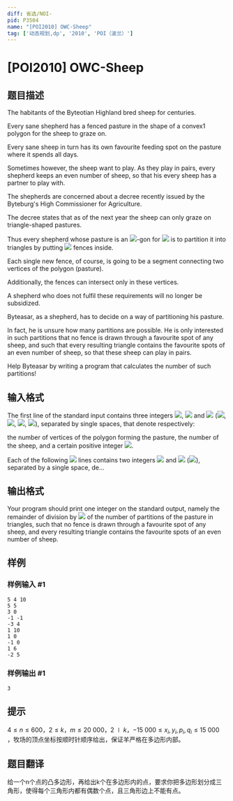 ```yaml
---
diff: 省选/NOI-
pid: P3504
name: "[POI2010] OWC-Sheep"
tag: ['动态规划,dp', '2010', 'POI（波兰）']
---
```

# [POI2010] OWC-Sheep
## 题目描述

The habitants of the Byteotian Highland bred sheep for centuries.

Every sane shepherd has a fenced pasture in the shape of a convex1 polygon    for the sheep to graze on.

Every sane sheep in turn has its own favourite feeding spot on the pasture where it spends all days.

Sometimes however, the sheep want to play. As they play in pairs, every shepherd keeps an even number of sheep,    so that his every sheep has a partner to play with.

The shepherds are concerned about a decree recently issued by the Byteburg's High Commissioner for Agriculture.

The decree states that as of the next year the sheep can only graze on triangle-shaped pastures.

Thus every shepherd whose pasture is an ![](http://main.edu.pl/images/OI17/owc-en-tex.1.png)-gon for ![](http://main.edu.pl/images/OI17/owc-en-tex.2.png) is to partition it into triangles by putting ![](http://main.edu.pl/images/OI17/owc-en-tex.3.png)    fences inside.

Each single new fence, of course, is going to be a segment connecting two vertices of the polygon (pasture).

Additionally, the fences can intersect only in these vertices.

A shepherd who does not fulfil these requirements will no longer be subsidized.

Byteasar, as a shepherd, has to decide on a way of partitioning his pasture.

In fact, he is unsure how many partitions are possible. He is only interested in such partitions    that no fence is drawn through a favourite spot of any sheep, and such that every resulting triangle    contains the favourite spots of an even number of sheep, so that these sheep can play in pairs.

Help Byteasar by writing a program that calculates the number of such partitions!

## 输入格式

The first line of the standard input contains three integers ![](http://main.edu.pl/images/OI17/owc-en-tex.4.png), ![](http://main.edu.pl/images/OI17/owc-en-tex.5.png) and ![](http://main.edu.pl/images/OI17/owc-en-tex.6.png)    (![](http://main.edu.pl/images/OI17/owc-en-tex.7.png), ![](http://main.edu.pl/images/OI17/owc-en-tex.8.png), ![](http://main.edu.pl/images/OI17/owc-en-tex.9.png), ![](http://main.edu.pl/images/OI17/owc-en-tex.10.png)),    separated by single spaces, that denote respectively:

the number of vertices of the polygon forming the pasture,    the number of the sheep, and a certain positive integer ![](http://main.edu.pl/images/OI17/owc-en-tex.11.png).

Each of the following ![](http://main.edu.pl/images/OI17/owc-en-tex.12.png) lines contains two integers ![](http://main.edu.pl/images/OI17/owc-en-tex.13.png) and ![](http://main.edu.pl/images/OI17/owc-en-tex.14.png)    (![](http://main.edu.pl/images/OI17/owc-en-tex.15.png)), separated by a single space,    de…

## 输出格式

Your program should print one integer on the standard output,    namely the remainder of division by ![](http://main.edu.pl/images/OI17/owc-en-tex.22.png) of the number of partitions of the pasture in triangles,    such that no fence is drawn through a favourite spot of any sheep, and every resulting triangle    contains the favourite spots of an even number of sheep.

## 样例

### 样例输入 #1
```
5 4 10
5 5
3 0
-1 -1
-3 4
1 10
1 0
-1 0
1 6
-2 5
```
### 样例输出 #1
```
3
```
## 提示

$4\le n\le 600$，$2\le k$，$m\le 20\ 000$，$2\mid k$，$-15\ 000\le x_i,y_i,p_i,q_i\le 15\ 000$ ，牧场的顶点坐标按顺时针顺序给出，保证羊严格在多边形内部。 

## 题目翻译

给一个n个点的凸多边形，再给出k个在多边形内的点，要求你把多边形划分成三角形，使得每个三角形内都有偶数个点，且三角形边上不能有点。

